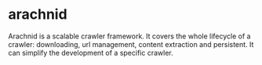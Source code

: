 # arachnid
Arachnid is a scalable crawler framework. It covers the whole lifecycle of a crawler: downloading, url management, content extraction and persistent. It can simplify the development of a specific crawler.


		
